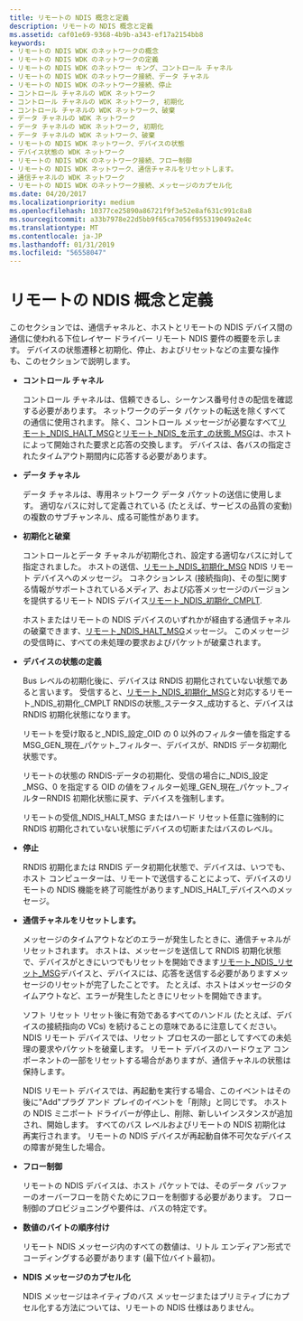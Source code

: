 ```yaml
---
title: リモートの NDIS 概念と定義
description: リモートの NDIS 概念と定義
ms.assetid: caf01e69-9368-4b9b-a343-ef17a2154bb8
keywords:
- リモートの NDIS WDK のネットワークの概念
- リモートの NDIS WDK のネットワークの定義
- リモートの NDIS WDK のネットワー キング、コントロール チャネル
- リモートの NDIS WDK のネットワーク接続、データ チャネル
- リモートの NDIS WDK のネットワーク接続、停止
- コントロール チャネルの WDK ネットワーク
- コントロール チャネルの WDK ネットワーク, 初期化
- コントロール チャネルの WDK ネットワーク、破棄
- データ チャネルの WDK ネットワーク
- データ チャネルの WDK ネットワーク, 初期化
- データ チャネルの WDK ネットワーク、破棄
- リモートの NDIS WDK ネットワーク、デバイスの状態
- デバイス状態の WDK ネットワーク
- リモートの NDIS WDK のネットワーク接続、フロー制御
- リモートの NDIS WDK ネットワーク、通信チャネルをリセットします。
- 通信チャネルの WDK ネットワーク
- リモートの NDIS WDK のネットワーク接続、メッセージのカプセル化
ms.date: 04/20/2017
ms.localizationpriority: medium
ms.openlocfilehash: 10377ce25890a86721f9f3e52e8af631c991c8a8
ms.sourcegitcommit: a33b7978e22d5bb9f65ca7056f955319049a2e4c
ms.translationtype: MT
ms.contentlocale: ja-JP
ms.lasthandoff: 01/31/2019
ms.locfileid: "56558047"
---
```

# <a name="remote-ndis-concepts-and-definitions"></a>リモートの NDIS 概念と定義





このセクションでは、通信チャネルと、ホストとリモートの NDIS デバイス間の通信に使われる下位レイヤー ドライバー リモート NDIS 要件の概要を示します。 デバイスの状態遷移と初期化、停止、およびリセットなどの主要な操作も、このセクションで説明します。

-   **コントロール チャネル**

    コントロール チャネルは、信頼できるし、シーケンス番号付きの配信を確認する必要があります。 ネットワークのデータ パケットの転送を除くすべての通信に使用されます。 除く、コントロール メッセージが必要なすべて[リモート\_NDIS\_HALT\_MSG](https://msdn.microsoft.com/library/windows/hardware/ff570613)と[リモート\_NDIS\_を示す\_の状態\_MSG](https://msdn.microsoft.com/library/windows/hardware/ff570617)は、ホストによって開始された要求と応答の交換します。 デバイスは、各バスの指定されたタイムアウト期間内に応答する必要があります。

-   **データ チャネル**

    データ チャネルは、専用ネットワーク データ パケットの送信に使用します。 適切なバスに対して定義されている (たとえば、サービスの品質の変動) の複数のサブチャンネル、成る可能性があります。

-   **初期化と破棄**

    コントロールとデータ チャネルが初期化され、設定する適切なバスに対して指定されました。 ホストの送信、[リモート\_NDIS\_初期化\_MSG](https://msdn.microsoft.com/library/windows/hardware/ff570624) NDIS リモート デバイスへのメッセージ。 コネクションレス (接続指向)、その型に関する情報がサポートされているメディア、および応答メッセージのバージョンを提供するリモート NDIS デバイス[リモート\_NDIS\_初期化\_CMPLT](https://msdn.microsoft.com/library/windows/hardware/ff570621).

    ホストまたはリモートの NDIS デバイスのいずれかが経由する通信チャネルの破棄できます、[リモート\_NDIS\_HALT\_MSG](https://msdn.microsoft.com/library/windows/hardware/ff570613)メッセージ。 このメッセージの受信時に、すべての未処理の要求およびパケットが破棄されます。

-   **デバイスの状態の定義**

    Bus レベルの初期化後に、デバイスは RNDIS 初期化されていない状態であると言います。 受信すると、[リモート\_NDIS\_初期化\_MSG](https://msdn.microsoft.com/library/windows/hardware/ff570624)と対応するリモート\_NDIS\_初期化\_CMPLT RNDISの状態\_ステータス\_成功すると、デバイスは RNDIS 初期化状態になります。

    リモートを受け取ると\_NDIS\_設定\_OID の 0 以外のフィルター値を指定する MSG\_GEN\_現在\_パケット\_フィルター、デバイスが、RNDIS データ初期化状態です。

    リモートの状態の RNDIS-データの初期化、受信の場合に\_NDIS\_設定\_MSG、0 を指定する OID の値をフィルター処理\_GEN\_現在\_パケット\_フィルターRNDIS 初期化状態に戻す、デバイスを強制します。

    リモートの受信\_NDIS\_HALT\_MSG またはハード リセット任意に強制的に RNDIS 初期化されていない状態にデバイスの切断またはバスのレベル。

-   **停止**

    RNDIS 初期化または RNDIS データ初期化状態で、デバイスは、いつでも、ホスト コンピューターは、リモートで送信することによって、デバイスのリモートの NDIS 機能を終了可能性があります\_NDIS\_HALT\_デバイスへのメッセージ。

-   **通信チャネルをリセットします。**

    メッセージのタイムアウトなどのエラーが発生したときに、通信チャネルがリセットされます。 ホストは、メッセージを送信して RNDIS 初期化状態で、デバイスがときにいつでもリセットを開始できます[リモート\_NDIS\_リセット\_MSG](https://msdn.microsoft.com/library/windows/hardware/ff570648)デバイスと、デバイスには、応答を送信する必要がありますメッセージのリセットが完了したことです。 たとえば、ホストはメッセージのタイムアウトなど、エラーが発生したときにリセットを開始できます。

    ソフト リセット リセット後に有効であるすべてのハンドル (たとえば、デバイスの接続指向の VCs) を続けることの意味であるに注意してください。 NDIS リモート デバイスでは、リセット プロセスの一部としてすべての未処理の要求やパケットを破棄します。 リモート デバイスのハードウェア コンポーネントの一部をリセットする場合がありますが、通信チャネルの状態は保持します。

    NDIS リモート デバイスでは、再起動を実行する場合、このイベントはその後に"Add"プラグ アンド プレイのイベントを「削除」と同じです。 ホストの NDIS ミニポート ドライバーが停止し、削除、新しいインスタンスが追加され、開始します。 すべてのバス レベルおよびリモートの NDIS 初期化は再実行されます。 リモートの NDIS デバイスが再起動自体不可欠なデバイスの障害が発生した場合。

-   **フロー制御**

    リモートの NDIS デバイスは、ホスト パケットでは、そのデータ バッファーのオーバーフローを防ぐためにフローを制御する必要があります。 フロー制御のプロビジョニングや要件は、バスの特定です。

-   **数値のバイトの順序付け**

    リモート NDIS メッセージ内のすべての数値は、リトル エンディアン形式でコーディングする必要があります (最下位バイト最初)。

-   **NDIS メッセージのカプセル化**

    NDIS メッセージはネイティブのバス メッセージまたはプリミティブにカプセル化する方法については、リモートの NDIS 仕様はありません。

 

 





